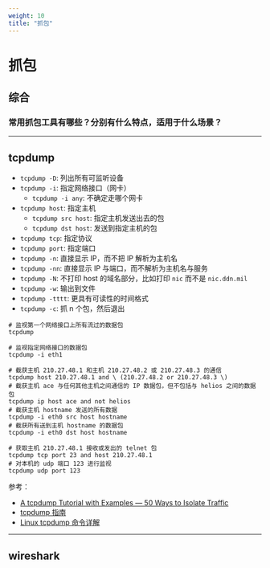 ```yaml
---
weight: 10
title: "抓包"
---
```


# 抓包

## 综合

### 常用抓包工具有哪些？分别有什么特点，适用于什么场景？

---

## tcpdump

- `tcpdump -D`: 列出所有可监听设备
- `tcpdump -i`: 指定网络接口（网卡）
  - `tcpdump -i any`: 不确定走哪个网卡
- `tcpdump host`: 指定主机
  - `tcpdump src host`: 指定主机发送出去的包
  - `tcpdump dst host`: 发送到指定主机的包
- `tcpdump tcp`: 指定协议
- `tcpdump port`: 指定端口
- `tcpdump -n`: 直接显示 IP，而不把 IP 解析为主机名
- `tcpdump -nn`: 直接显示 IP 与端口，而不解析为主机名与服务
- `tcpdump -N`: 不打印 host 的域名部分，比如打印 `nic` 而不是 `nic.ddn.mil`
- `tcpdump -w`: 输出到文件
- `tcpdump -tttt`: 更具有可读性的时间格式
- `tcpdump -c`: 抓 n 个包，然后退出

```shell
# 监视第一个网络接口上所有流过的数据包
tcpdump

# 监视指定网络接口的数据包
tcpdump -i eth1

# 截获主机 210.27.48.1 和主机 210.27.48.2 或 210.27.48.3 的通信
tcpdump host 210.27.48.1 and \ (210.27.48.2 or 210.27.48.3 \)
# 截获主机 ace 与任何其他主机之间通信的 IP 数据包，但不包括与 helios 之间的数据包
tcpdump ip host ace and not helios
# 截获主机 hostname 发送的所有数据
tcpdump -i eth0 src host hostname
# 截获所有送到主机 hostname 的数据包
tcpdump -i eth0 dst host hostname

# 获取主机 210.27.48.1 接收或发出的 telnet 包
tcpdump tcp port 23 and host 210.27.48.1
# 对本机的 udp 端口 123 进行监视
tcpdump udp port 123
```

参考：

- [A tcpdump Tutorial with Examples — 50 Ways to Isolate Traffic](https://danielmiessler.com/study/tcpdump/)
- [tcpdump 指南](https://zzyongx.github.io/blogs/tcpdump-tutorial.html)
- [Linux tcpdump 命令详解](https://www.cnblogs.com/ggjucheng/archive/2012/01/14/2322659.html)

---

## wireshark
